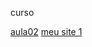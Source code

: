 
 curso



 <a href="https://andregarros.github.io/html-css/aulas/ex02/index.html">aula02</a>
 <a href="https://andregarros.github.io/html-css/aulas/site01/index.html">meu site 1</a>

